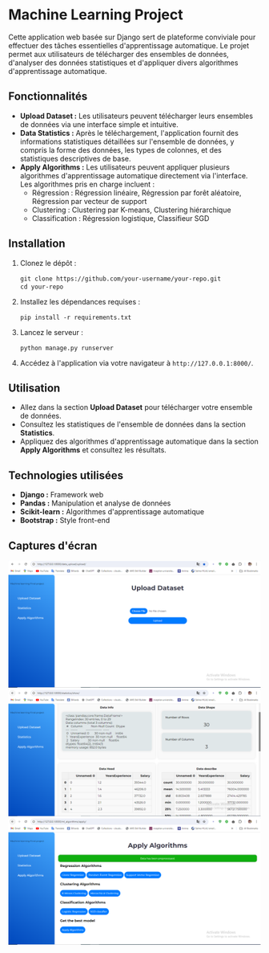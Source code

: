 <h1>Machine Learning Project</h1>

<p>Cette application web basée sur Django sert de plateforme conviviale pour effectuer des tâches essentielles d'apprentissage automatique. Le projet permet aux utilisateurs de télécharger des ensembles de données, d'analyser des données statistiques et d'appliquer divers algorithmes d'apprentissage automatique.</p>

<h2>Fonctionnalités</h2>
<ul>
  <li><strong>Upload Dataset :</strong> Les utilisateurs peuvent télécharger leurs ensembles de données via une interface simple et intuitive.</li>
  <li><strong>Data Statistics :</strong> Après le téléchargement, l'application fournit des informations statistiques détaillées sur l'ensemble de données, y compris la forme des données, les types de colonnes, et des statistiques descriptives de base.</li>
  <li><strong>Apply Algorithms :</strong> Les utilisateurs peuvent appliquer plusieurs algorithmes d'apprentissage automatique directement via l'interface. Les algorithmes pris en charge incluent :
    <ul>
      <li>Régression : Régression linéaire, Régression par forêt aléatoire, Régression par vecteur de support</li>
      <li>Clustering : Clustering par K-means, Clustering hiérarchique</li>
      <li>Classification : Régression logistique, Classifieur SGD</li>
    </ul>
  </li>
</ul>

<h2>Installation</h2>
<ol>
  <li>Clonez le dépôt :
    <pre><code>git clone https://github.com/your-username/your-repo.git
cd your-repo</code></pre>
  </li>
  <li>Installez les dépendances requises :
    <pre><code>pip install -r requirements.txt</code></pre>
  </li>
  <li>Lancez le serveur :
    <pre><code>python manage.py runserver</code></pre>
  </li>
  <li>Accédez à l'application via votre navigateur à <code>http://127.0.0.1:8000/</code>.</li>
</ol>

<h2>Utilisation</h2>
<ul>
  <li>Allez dans la section <strong>Upload Dataset</strong> pour télécharger votre ensemble de données.</li>
  <li>Consultez les statistiques de l'ensemble de données dans la section <strong>Statistics</strong>.</li>
  <li>Appliquez des algorithmes d'apprentissage automatique dans la section <strong>Apply Algorithms</strong> et consultez les résultats.</li>
</ul>

<h2>Technologies utilisées</h2>
<ul>
  <li><strong>Django :</strong> Framework web</li>
  <li><strong>Pandas :</strong> Manipulation et analyse de données</li>
  <li><strong>Scikit-learn :</strong> Algorithmes d'apprentissage automatique</li>
  <li><strong>Bootstrap :</strong> Style front-end</li>
</ul>








## Captures d'écran

![Description de l'image](./machine_learning_algo-main/screenshots/Capture.PNG)
![Description de l'image](./machine_learning_algo-main/screenshots/Capture2.PNG)
![Description de l'image](./machine_learning_algo-main/screenshots/Capture3.PNG)
